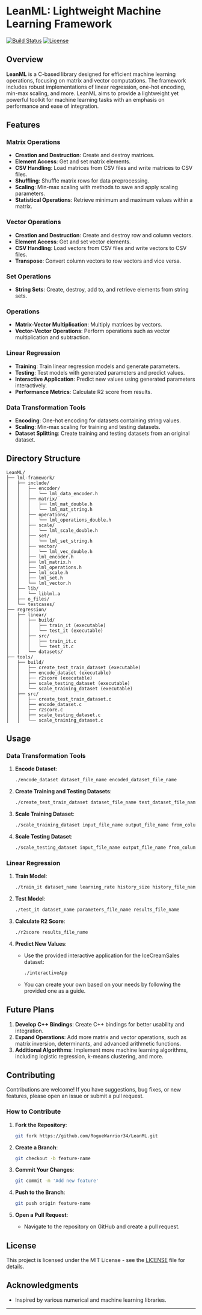 # LeanML: Lightweight Machine Learning Framework

[![Build Status](https://img.shields.io/badge/build-passing-brightgreen.svg)](https://github.com/RogueWarrior34/LeanML)
[![License](https://img.shields.io/badge/license-MIT-blue.svg)](LICENSE)

## Overview

**LeanML** is a C-based library designed for efficient machine learning operations, focusing on matrix and vector computations. The framework includes robust implementations of linear regression, one-hot encoding, min-max scaling, and more. LeanML aims to provide a lightweight yet powerful toolkit for machine learning tasks with an emphasis on performance and ease of integration.

## Features

### Matrix Operations
- **Creation and Destruction**: Create and destroy matrices.
- **Element Access**: Get and set matrix elements.
- **CSV Handling**: Load matrices from CSV files and write matrices to CSV files.
- **Shuffling**: Shuffle matrix rows for data preprocessing.
- **Scaling**: Min-max scaling with methods to save and apply scaling parameters.
- **Statistical Operations**: Retrieve minimum and maximum values within a matrix.

### Vector Operations
- **Creation and Destruction**: Create and destroy row and column vectors.
- **Element Access**: Get and set vector elements.
- **CSV Handling**: Load vectors from CSV files and write vectors to CSV files.
- **Transpose**: Convert column vectors to row vectors and vice versa.

### Set Operations
- **String Sets**: Create, destroy, add to, and retrieve elements from string sets.

### Operations
- **Matrix-Vector Multiplication**: Multiply matrices by vectors.
- **Vector-Vector Operations**: Perform operations such as vector multiplication and subtraction.

### Linear Regression
- **Training**: Train linear regression models and generate parameters.
- **Testing**: Test models with generated parameters and predict values.
- **Interactive Application**: Predict new values using generated parameters interactively.
- **Performance Metrics**: Calculate R2 score from results.

### Data Transformation Tools
- **Encoding**: One-hot encoding for datasets containing string values.
- **Scaling**: Min-max scaling for training and testing datasets.
- **Dataset Splitting**: Create training and testing datasets from an original dataset.

## Directory Structure

```
LeanML/
├── lml-framework/
│   ├── include/
│   │   ├── encoder/
│   │   │   └── lml_data_encoder.h
│   │   ├── matrix/
│   │   │   ├── lml_mat_double.h
│   │   │   └── lml_mat_string.h
│   │   ├── operations/
│   │   │   └── lml_operations_double.h
│   │   ├── scale/
│   │   │   └── lml_scale_double.h
│   │   ├── set/
│   │   │   └── lml_set_string.h
│   │   ├── vector/
│   │   │   └── lml_vec_double.h
│   │   ├── lml_encoder.h
│   │   ├── lml_matrix.h
│   │   ├── lml_operations.h
│   │   ├── lml_scale.h
│   │   ├── lml_set.h
│   │   └── lml_vector.h
│   ├── lib/
│   │   └── liblml.a
│   ├── o_files/
│   └── testcases/
├── regression/
│   ├── linear/
│   │   ├── build/
│   │   │   ├── train_it (executable)
│   │   │   └── test_it (executable)
│   │   ├── src/
│   │   │   ├── train_it.c
│   │   │   └── test_it.c
│   │   └── datasets/
├── tools/
│   ├── build/
│   │   ├── create_test_train_dataset (executable)
│   │   ├── encode_dataset (executable)
│   │   ├── r2score (executable)
│   │   ├── scale_testing_dataset (executable)
│   │   └── scale_training_dataset (executable)
│   ├── src/
│   │   ├── create_test_train_dataset.c
│   │   ├── encode_dataset.c
│   │   ├── r2score.c
│   │   ├── scale_testing_dataset.c
│   │   └── scale_training_dataset.c
```

## Usage

### Data Transformation Tools

1. **Encode Dataset**:
    ```bash
    ./encode_dataset dataset_file_name encoded_dataset_file_name
    ```

2. **Create Training and Testing Datasets**:
    ```bash
    ./create_test_train_dataset dataset_file_name test_dataset_file_name train_dataset_file_name split_percentage
    ```

3. **Scale Training Dataset**:
    ```bash
    ./scale_training_dataset input_file_name output_file_name from_column to_column min_max_file
    ```

4. **Scale Testing Dataset**:
    ```bash
    ./scale_testing_dataset input_file_name output_file_name from_column to_column min_max_file
    ```

### Linear Regression

1. **Train Model**:
    ```bash
    ./train_it dataset_name learning_rate history_size history_file_name parameter_file_name graph_file_name number_of_iterations (optional)
    ```

2. **Test Model**:
    ```bash
    ./test_it dataset_name parameters_file_name results_file_name
    ```

3. **Calculate R2 Score**:
    ```bash
    ./r2score results_file_name
    ```

4. **Predict New Values**:
    - Use the provided interactive application for the IceCreamSales dataset:
        ```bash
        ./interactiveApp
        ```
    - You can create your own based on your needs by following the provided one as a guide.

## Future Plans

1. **Develop C++ Bindings**: Create C++ bindings for better usability and integration.
2. **Expand Operations**: Add more matrix and vector operations, such as matrix inversion, determinants, and advanced arithmetic functions.
3. **Additional Algorithms**: Implement more machine learning algorithms, including logistic regression, k-means clustering, and more.

## Contributing

Contributions are welcome! If you have suggestions, bug fixes, or new features, please open an issue or submit a pull request.

### How to Contribute

1. **Fork the Repository**:
    ```bash
    git fork https://github.com/RogueWarrior34/LeanML.git
    ```

2. **Create a Branch**:
    ```bash
    git checkout -b feature-name
    ```

3. **Commit Your Changes**:
    ```bash
    git commit -m 'Add new feature'
    ```

4. **Push to the Branch**:
    ```bash
    git push origin feature-name
    ```

5. **Open a Pull Request**:
    - Navigate to the repository on GitHub and create a pull request.

## License

This project is licensed under the MIT License - see the [LICENSE](LICENSE) file for details.

## Acknowledgments

- Inspired by various numerical and machine learning libraries.

---
